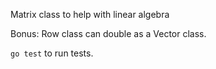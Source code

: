 Matrix class to help with linear algebra

Bonus: Row class can double as a Vector class.

`go test` to run tests.
